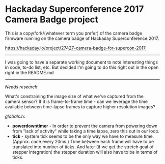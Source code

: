 # Hackaday Superconference 2017 Camera Badge project

This is a copy/fork/(whatever term you prefer) of the camera badge firmware running on the camera badge of Hackaday Superconference 2017.

https://hackaday.io/project/27427-camera-badge-for-supercon-2017

---

I was going to have a separate working document to note interesting things in code, to-do list, etc. But decided I'm going to do this right out in the open right in the README.md

---

*Needs research*:

What's constraining the image size of what we've captured from the camera sensor? If it is frame-to-frame time - can we leverage the time available between time-lapse frames to capture higher resolution images?

*globals.h*:

* **powerdowntimer** - In order to prevent the camera from powering down from "lack of activity" while taking a time lapse, zero this out in our loop.
* **tick** - system tick seems to be the only way we have to measure time. (Approx. once every 20ms.) Time between each frame will have to be translated into number of ticks. And later (if we get the stretch goal of stepper integration) the stepper duration will also have to be in terms of ticks.
